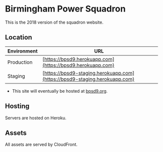 # Birmingham Power Squadron

This is the 2018 version of the squadron website.

## Location

| Environment | URL                                                                         |
|-------------|-----------------------------------------------------------------------------|
| Production  | [https://bpsd9.herokuapp.com](https://bpsd9.herokuapp.com)                  |
| Staging     | [https://bpsd9-staging.herokuapp.com](https://bpsd9-staging.herokuapp.com)  |

* This site will eventually be hosted at [bpsd9.org](http://bpsd9.org).

## Hosting

Servers are hosted on Heroku.

## Assets

All assets are served by CloudFront.
